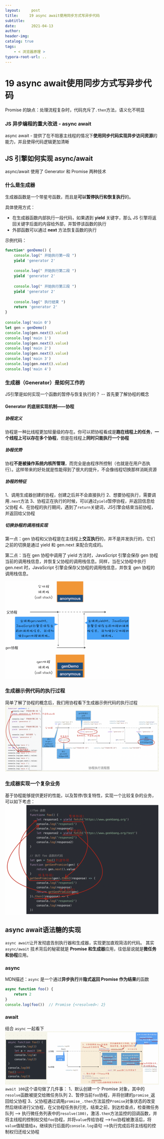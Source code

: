 ```yaml
---
layout:     post
title:     19 async await使用同步方式写异步代码
subtitle:  
date:       2021-04-13
author:     
header-img: 
catalog: true
tags:
    - < 浏览器原理 >
typora-root-url: ..
---
```



# 19 async await使用同步方式写异步代码

Promise 的缺点：处理流程复杂时，代码充斥了`.then`方法，语义化不明显

###  JS 异步编程的重大改进 - async await
async await - 提供了在不阻塞主线程的情况下**使用同步代码实现异步访问资源**的能力，并且使得代码逻辑更加清晰

## JS 引擎如何实现 async/await 
async/await 使用了 Generator 和 Promise 两种技术

### 什么是生成器
生成器函数是一个带星号函数，而且是**可以暂停执行和恢复执行**的。

具体使用方式：
-   在生成器函数内部执行一段代码，如果遇到 **yield** 关键字，那么 JS 引擎将返回关键字后面的内容给外部，并暂停该函数的执行
-   外部函数可以通过 **next** 方法恢复函数的执行

示例代码：
```js
function* genDemo() {
    console.log(" 开始执行第一段 ")
    yield 'generator 2'
 
    console.log(" 开始执行第二段 ")
    yield 'generator 2'
 
    console.log(" 开始执行第三段 ")
    yield 'generator 2'
 
    console.log(" 执行结束 ")
    return 'generator 2'
}
 
console.log('main 0')
let gen = genDemo()
console.log(gen.next().value)
console.log('main 1')
console.log(gen.next().value)
console.log('main 2')
console.log(gen.next().value)
console.log('main 3')
console.log(gen.next().value)
console.log('main 4')
```

### 生成器（Generator）是如何工作的
JS引擎是如何实现一个函数的暂停与恢复执行的？ -- 首先要了解协程的概念

#### Generator 的底层实现机制——协程

##### 协程定义
协程是一种比线程更加轻量级的存在。你可以把协程看成是**跑在线程上的任务**，**一个线程上可以存在多个协程**，但是在线程上**同时只能执行一个协程**

##### 协程优势
协程**不是被操作系统内核所管理**，而完全是由程序所控制（也就是在用户态执行）。这样带来的好处就是性能得到了很大的提升，不会像线程切换那样消耗资源

##### 协程的特征
1、调用生成器创建的协程，创建之后并不会直接执行
2、想要协程执行，需要调用`.next`方法
3、协程正在执行的时候，可以通过`yield`暂停协程，并返回信息给父协程
4、在协程的执行期间，遇到了`return`关键词，JS引擎会结束当前协程，并返回给父协程

##### 切换协程的调用栈实现
第一点：gen 协程和父协程是在主线程上**交互执行**的，并不是并发执行的，它们之前的切换是通过 yield 和 gen.next 来配合完成的。

第二点：当在 gen 协程中调用了 yield 方法时，JavaScript 引擎会保存 gen 协程当前的调用栈信息，并恢复父协程的调用栈信息。同样，当在父协程中执行 gen.next 时，JavaScript 引擎会保存父协程的调用栈信息，并恢复 gen 协程的调用栈信息。

<img src="/../img/assets_2019/image-20210414134853816.png" alt="image-20210414134853816" style="zoom:40%;" />

### 生成器示例代码的执行过程
简单了解了协程的概念后，我们用协程看下生成器示例代码的执行过程
![image-20210414135211223](/../img/assets_2019/image-20210414135211223.png)


### 生成器实现一个复杂业务
基于协程能够提供更好的性能，以及暂停/恢复特性，实现一个比较复杂的业务，可以如下考虑：
![image-20210414135231872](/../img/assets_2019/image-20210414135231872.png)

## async await语法糖的实现
`async await`让开发彻底告别执行器和生成器，实现更加直观简洁的代码。
其实 `async/await` 技术背后的秘密就是 **Promise 和生成器**应用，往低层说就是**微任务和协程**应用。

### async
MDN描述：`async` 是一个通过**异步执行**并**隐式返回 Promise 作为结果**的函数
```js
async function foo() {
    return 2
}
console.log(foo())  // Promise {<resolved>: 2}
```

### await
结合 `async` 一起看下
![image-20210414135259911](/../img/assets_2019/image-20210414135259911.png)
`await 100`这个语句做了几件事：
1、默认创建一个 Promise 对象，其中的`resolve`函数被提交给微任务队列
2、暂停当前`foo`协程，并将创建的`promise_`返回给父协程
3、父协程通过调用`promise_.then`方法监控`Promise`对象状态的改变
然后继续进行父协程，在父协程任务执行完，结束之前，到达检查点，检查微任务队列
--> 执行微任务列表中的`resolve(100)`，激活`.then`方法监控的回调函数，并将主线程的控制权交给`foo`协程，并将`value`传给协程
-->`foo`协程被激活后，将`value`值赋值给`a`，继续执行后面的`console.log`语句
-->执行完成后将主线程的控制权归还给父协程